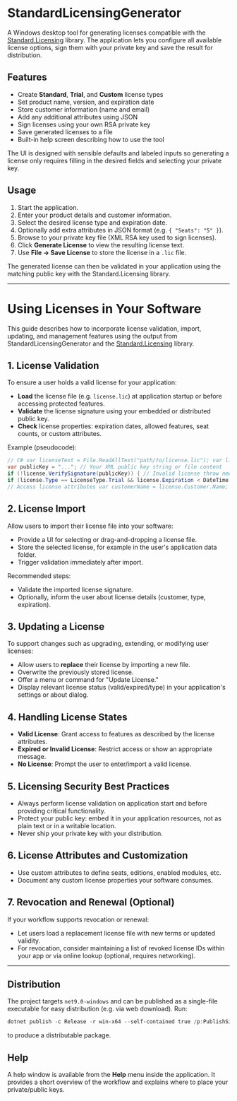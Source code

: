 # StandardLicensingGenerator

A Windows desktop tool for generating licenses compatible with the [Standard.Licensing](https://github.com/dnauck/Standard.Licensing) library. The application lets you configure all available license options, sign them with your private key and save the result for distribution.

## Features

- Create **Standard**, **Trial**, and **Custom** license types
- Set product name, version, and expiration date
- Store customer information (name and email)
- Add any additional attributes using JSON
- Sign licenses using your own RSA private key
- Save generated licenses to a file
- Built-in help screen describing how to use the tool

The UI is designed with sensible defaults and labeled inputs so generating a license only requires filling in the desired fields and selecting your private key.

## Usage

1. Start the application.
2. Enter your product details and customer information.
3. Select the desired license type and expiration date.
4. Optionally add extra attributes in JSON format (e.g. `{ "Seats": "5" }`).
5. Browse to your private key file (XML RSA key used to sign licenses).
6. Click **Generate License** to view the resulting license text.
7. Use **File → Save License** to store the license in a `.lic` file.

The generated license can then be validated in your application using the matching public key with the Standard.Licensing library.

---

# Using Licenses in Your Software

This guide describes how to incorporate license validation, import, updating, and management features using the output from StandardLicensingGenerator and the [Standard.Licensing](https://github.com/dnauck/Standard.Licensing) library.

## 1. License Validation

To ensure a user holds a valid license for your application:

- **Load** the license file (e.g. `license.lic`) at application startup or before accessing protected features.
- **Validate** the license signature using your embedded or distributed public key.
- **Check** license properties: expiration dates, allowed features, seat counts, or custom attributes.

Example (pseudocode):
```csharp 
// C# var licenseText = File.ReadAllText("path/to/license.lic"); var license = License.Load(licenseText);
var publicKey = "..."; // Your XML public key string or file content
if (!license.VerifySignature(publicKey)) { // Invalid license throw new UnauthorizedAccessException("License verification failed."); }
if (license.Type == LicenseType.Trial && license.Expiration < DateTime.Now) { // License has expired throw new LicenseExpiredException(); }
// Access license attributes var customerName = license.Customer.Name; var seats = license.AdditionalAttributes.Get("Seats");
```
## 2. License Import

Allow users to import their license file into your software:

- Provide a UI for selecting or drag-and-dropping a license file.
- Store the selected license, for example in the user's application data folder.
- Trigger validation immediately after import.

Recommended steps:

- Validate the imported license signature.
- Optionally, inform the user about license details (customer, type, expiration).

## 3. Updating a License

To support changes such as upgrading, extending, or modifying user licenses:

- Allow users to **replace** their license by importing a new file.
- Overwrite the previously stored license.
- Offer a menu or command for "Update License."
- Display relevant license status (valid/expired/type) in your application's settings or about dialog.

## 4. Handling License States

- **Valid License**: Grant access to features as described by the license attributes.
- **Expired or Invalid License**: Restrict access or show an appropriate message.
- **No License**: Prompt the user to enter/import a valid license.

## 5. Licensing Security Best Practices

- Always perform license validation on application start and before providing critical functionality.
- Protect your public key: embed it in your application resources, not as plain text or in a writable location.
- Never ship your private key with your distribution.

## 6. License Attributes and Customization

- Use custom attributes to define seats, editions, enabled modules, etc.
- Document any custom license properties your software consumes.

## 7. Revocation and Renewal (Optional)

If your workflow supports revocation or renewal:

- Let users load a replacement license file with new terms or updated validity.
- For revocation, consider maintaining a list of revoked license IDs within your app or via online lookup (optional, requires networking).

---

## Distribution

The project targets `net9.0-windows` and can be published as a single-file executable for easy distribution (e.g. via web download). Run:

```PowerShell
dotnet publish -c Release -r win-x64 --self-contained true /p:PublishSingleFile=true
```
to produce a distributable package.

## Help

A help window is available from the **Help** menu inside the application. It provides a short overview of the workflow and explains where to place your private/public keys.